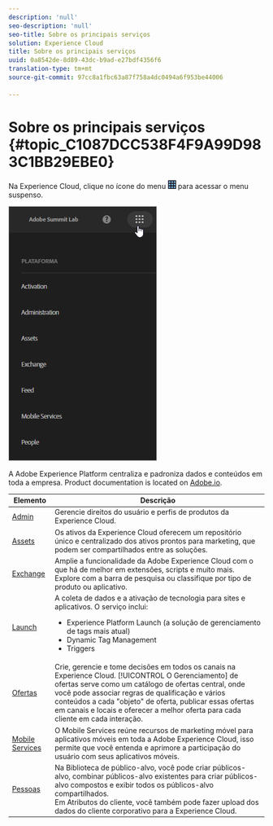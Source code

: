 ```yaml
---
description: 'null'
seo-description: 'null'
seo-title: Sobre os principais serviços
solution: Experience Cloud
title: Sobre os principais serviços
uuid: 0a8542de-8d89-43dc-b9ad-e27bdf4356f6
translation-type: tm+mt
source-git-commit: 97cc8a1fbc63a87f758a4dc0494a6f953be44006

---
```



# Sobre os principais serviços {#topic_C1087DCC538F4F9A99D983C1BB29EBE0}

Na Experience Cloud, clique no ícone do menu ![](assets/menu-icon.png) para acessar o menu suspenso.

![](assets/experience-cloud-core-services.png)

A Adobe Experience Platform centraliza e padroniza dados e conteúdos em toda a empresa. Product documentation is located on [Adobe.io](https://www.adobe.io/apis/experienceplatform/home/services.html).

| Elemento | Descrição |
|--- |--- |
| [Admin](admin-getting-started/admin-getting-started.md) | Gerencie direitos do usuário e perfis de produtos da Experience Cloud. |
| [Assets](experience-cloud-assets/experience-cloud-assets.md) | Os ativos da Experience Cloud oferecem um repositório único e centralizado dos ativos prontos para marketing, que podem ser compartilhados entre as soluções. |
| [Exchange](https://experiencecloud.adobeexchange.com/) | Amplie a funcionalidade da Adobe Experience Cloud com o que há de melhor em extensões, scripts e muito mais. Explore com a barra de pesquisa ou classifique por tipo de produto ou aplicativo. |
| [Launch](activation/activation.md) | A coleta de dados e a ativação de tecnologia para sites e aplicativos. O serviço inclui:<ul><li>Experience Platform Launch (a solução de gerenciamento de tags mais atual)</li><li>Dynamic Tag Management</li><li>Triggers</li></ul> |
| [Ofertas](offer-management/getting-started.md) | Crie, gerencie e tome decisões em todos os canais na Experience Cloud. [!UICONTROL O Gerenciamento] de ofertas serve como um catálogo de ofertas central, onde você pode associar regras de qualificação e vários conteúdos a cada &quot;objeto&quot; de oferta, publicar essas ofertas em canais e locais e oferecer a melhor oferta para cada cliente em cada interação. |
| [Mobile Services](https://docs.adobe.com/content/help/en/mobile-services/using/home.html) | O Mobile Services reúne recursos de marketing móvel para aplicativos móveis em toda a Adobe Experience Cloud, isso permite que você entenda e aprimore a participação do usuário com seus aplicativos móveis. |
| [Pessoas](audience-library/audience-library.md) | Na Biblioteca de público-alvo, você pode criar públicos-alvo, combinar públicos-alvo existentes para criar públicos-alvo compostos e exibir todos os públicos-alvo compartilhados.<br>Em Atributos do cliente, você também pode fazer upload dos dados do cliente corporativo para a Experience Cloud. |

